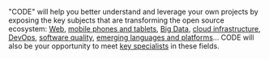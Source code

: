 "CODE" will help you better understand and leverage your own projects by exposing  the key subjects that are transforming the open source ecosystem: [Web](/en/tracks/23), [mobile phones and tablets](/en/tracks/20), [Big Data](/en/tracks/15), [cloud infrastructure](/en/tracks/21), [DevOps](/en/tracks/25),
[software quality](/en/tracks/12), [emerging languages and platforms](/en/tracks/28)... CODE will also be your opportunity to meet [key specialists](/en/speakers/?theme=code) in these fields.
